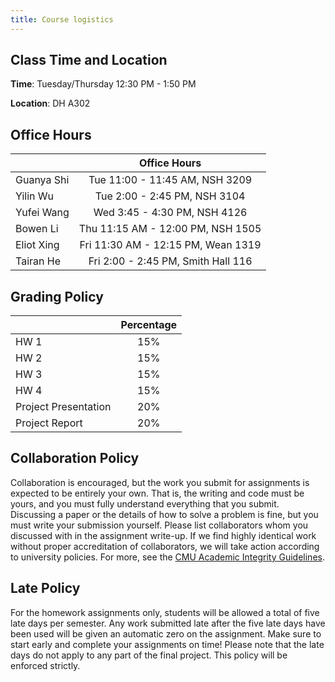 ```yaml
---
title: Course logistics
---
```


## Class Time and Location

**Time**: Tuesday/Thursday 12:30 PM - 1:50 PM

**Location**: DH A302



## Office Hours


|         |  Office Hours    |
| ------------- | :-----------: |
| Guanya Shi    | Tue 11:00 - 11:45 AM, NSH 3209 |
| Yilin Wu      | Tue 2:00 - 2:45 PM, NSH 3104 |
| Yufei Wang    | Wed 3:45 - 4:30 PM, NSH 4126 |
| Bowen Li      | Thu 11:15 AM - 12:00 PM, NSH 1505 |
| Eliot Xing    | Fri 11:30 AM - 12:15 PM, Wean 1319 |
| Tairan He     | Fri 2:00 - 2:45 PM, Smith Hall 116 |

<!-- ### Class Forum

Forums are on [Piazza](https://piazza.com/cmu/fall2024/16831/resources)(sign up with your andrew email address). Please checkout the Piazza regularly, we will make new annoncements on piazza. We encourage you to engage in discussions on Piazza as well, which will count towards class participation credit.  -->

## Grading Policy

<!-- |         |      Percentage      |
| ------------- | :-----------: |
| Assignments    | 65% | 
| Project     |   35%    | -->

|         |      Percentage      |
| ------------- | :-----------: |
| HW 1    | 15% | 
| HW 2    | 15% | 
| HW 3    | 15% | 
| HW 4    | 15% | 
| Project Presentation   |   20%    |
| Project Report | 20% | 

## Collaboration Policy
Collaboration is encouraged, but the work you submit for assignments is expected to be entirely your own. That is, the writing and code must be yours, and you must fully understand everything that you submit. Discussing a paper or the details of how to solve a problem is fine, but you must write your submission yourself. Please list collaborators whom you discussed with in the assignment write-up. If we find highly identical work without proper accreditation of collaborators, we will take action according to university policies. For more, see the [CMU Academic Integrity Guidelines](https://www.cmu.edu/policies/student-and-student-life/academic-integrity.html).

## Late Policy
For the homework assignments only, students will be allowed a total of five late days per semester. Any work submitted late after the five late days have been used will be given an automatic zero on the assignment. Make sure to start early and complete your assignments on time! Please note that the late days do not apply to any part of the final project. This policy will be enforced strictly.

